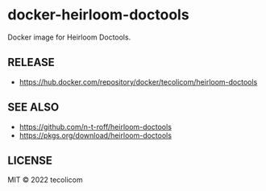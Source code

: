 # docker-heirloom-doctools

Docker image for Heirloom Doctools.

## RELEASE

- https://hub.docker.com/repository/docker/tecolicom/heirloom-doctools

## SEE ALSO

- https://github.com/n-t-roff/heirloom-doctools
- https://pkgs.org/download/heirloom-doctools

## LICENSE

MIT ©︎ 2022 tecolicom
